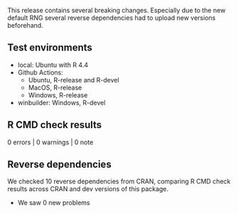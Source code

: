 This release contains several breaking changes. Especially due to the new default
RNG several reverse dependencies had to upload new versions beforehand.

## Test environments

* local:  Ubuntu with R 4.4
* Github Actions:
    * Ubuntu, R-release and R-devel
    * MacOS, R-release
    * Windows, R-release
* winbuilder: Windows, R-devel

## R CMD check results

0 errors | 0 warnings | 0 note

## Reverse dependencies

We checked 10 reverse dependencies from CRAN, comparing R CMD check results
across CRAN and dev versions of this package.

 * We saw 0 new problems
